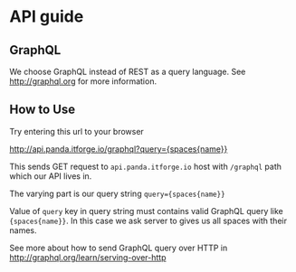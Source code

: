 # API guide

## GraphQL

We choose GraphQL instead of REST as a query language. See http://graphql.org for more information.

## How to Use

Try entering this url to your browser

http://api.panda.itforge.io/graphql?query={spaces{name}}

This sends GET request to `api.panda.itforge.io` host with `/graphql` path which our API lives in.
 
The varying part is our query string `query={spaces{name}}`

Value of `query` key in query string must contains valid GraphQL query like `{spaces{name}}`. In this case we ask server to gives us all spaces with their names.

See more about how to send GraphQL query over HTTP in http://graphql.org/learn/serving-over-http
